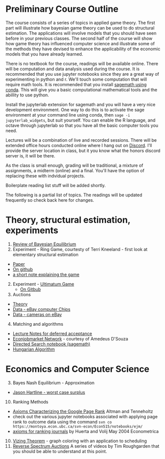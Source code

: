 # Preliminary Course Outline

The course consists of a series of topics in applied game theory.  The first part will illustrate how bayesian game theory can be used to do 
structural estimation.  The applications will involve models that you should have seen before in your previous classes.  The second half of the 
course will show how game theory has influenced computer science and illustrate some of the methods they have devised to enhance the applicability
of the economic models that you have already learned.

There is no textbook for the course, readings will be available online. There will be computation and data analysis used during the course.  It is
recommended that you use jupyter notebooks since they are a great way of experimenting in python and r.  We'll touch some computation that will require
math tools.  It is recommended that you install [sagemath using conda](https://doc.sagemath.org/html/en/installation/conda.html).  This will give you a basic 
computational mathematical tools and the abillity to use python.

Install the jupyterlab extension for sagemath and you will have a very nice development environment.  One way to do this is to activate the sage environment at your 
command line using conda, then `sage -i jupyterlab_widgets`, but suit yourself.  You can enable the R language, and octave through jupyterlab so that you have all the 
basic computer tools you need.

Lectures will be a combination of live and recorded sessions.  There will be extended office hours conducted online where I hang out on [Discord](https://discord.com).  I'll
provide the server location in class, but it you know what the honors discord server is, it will be there.

As the class is small enough, grading will be traditional, a mixture of assignments, a midterm (online) and a final.  You'll have the option of replacing these with indvidual
projects.

Boilerplate reading list stuff will be added shortly.

The following is a partial list of topics. The readings will be updated frequently so check back here for changes.

# Theory, structural estimation, experiments

1. [Review of Bayesian Equilibrium](https://montoya.econ.ubc.ca/Econ600/bayesian.pdf)
6. Experiment - Ring Game, courtesty of Terri Kneeland - first look at elementary structural estimation
  * [Paper](http://www.tkneeland.com/uploads/9/5/4/8/95483354/ecta11983.pdf)
  * [On github](https://github.com/michaelpetersubc/notebooks/tree/master/Econ515/ring_game)
  * [a short note explaining the game](https://montoya.econ.ubc.ca/Econ306/terri_experiment.pdf)
2. Experiment - [Ultimatum Game](https://montoya.econ.ubc.ca/Econ600/mike_reference_offer.pdf)
    * [On Gitbub](https://github.com/michaelpetersubc/notebooks/tree/master/Econ515/ultimatum_game)
3. Auctions
  * [Theory](https://montoya.econ.ubc.ca/Econ600/auctions.pdf)
  * [Data - eBay computer Chips](https://github.com/michaelpetersubc/notebooks/tree/master/processors)
  * [Data - cameras on eBay](https://github.com/michaelpetersubc/notebooks/tree/master/eBay)
4.  Matching and algorithms
  * [Lecture Notes for deferred acceptance](http://montoya.econ.ubc.ca/Econ600/matching.pdf)
  * [Econjobmarket Network](https://sage.microeconomics.ca) - courtesy of Amedeus D'Souza
  * [Directed Search notebook (sagemath)](https://montoya.econ.ubc.ca/Econ600/notebooks/directed_search/directed_search_2.ipynb)
  * [Hungarian Algorithm](https://montoya.econ.ubc.ca/Econ514/hungarian.pdf)
  
# Economics and Computer Science
3. Bayes Nash Equilibrium - Approximation
  * [Jason Hartline - worst case surplus](http://jasonhartline.com/MDnA/MDnA-chX.pdf)
10. Ranking Methods
  * [Axioms Characterizing the Google Page Rank](https://www.cse.huji.ac.il/~noam/econcs/p1-altman.pdf) Altman and Tenneholtz
  * check out the various jupyter notebooks associated with applying page rank to outcome data using the command `svn co https://montoya.econ.ubc.ca/svn-econ/Econ515/notebooks/ejm/`
  * [axioms for ranking journals](https://www.jstor.org/stable/3598842?seq=1#metadata_info_tab_contents) by Huerta and Volij May 2004 Econometrica
10. [Vizing Theorem](https://montoya.econ.ubc.ca/Econ600/vizing.pdf) - graph coloring with an application to scheduling
10. [Reverse Spectrum Auctions](https://www.youtube.com/watch?v=jf_2_XHrpmE&list=PLEGCF-WLh2RK6lq3iSsiU84rWVee3A-hz&index=38) A series of videos by
    Tim Roughgarden that you should be able to  understand at this point.